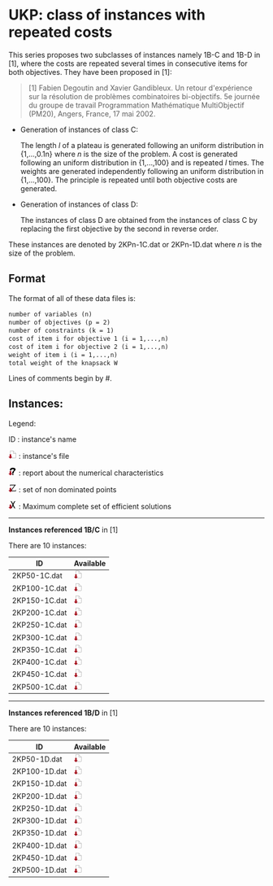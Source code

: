 # UKP: class of instances with repeated costs

This series proposes two subclasses of instances namely 1B-C and 1B-D in [1], where the costs are repeated several times in consecutive items for both objectives. 
They have been proposed in [1]:

> [1] Fabien Degoutin and Xavier Gandibleux. 
 Un retour d'expérience sur la résolution de problèmes combinatoires bi-objectifs. 
 5e journée du groupe de travail Programmation Mathématique MultiObjectif (PM20), Angers, France, 17 mai 2002. 


+ Generation of instances of class C:

    The length $`l`$ of a plateau is generated following an uniform distribution in {1,...,0.1n} where $`n`$ is the size of the problem. 
A cost is generated following an uniform distribution in {1,...,100} and is repeated $`l`$ times. 
The weights are generated independently following an uniform distribution in {1,...,100}. 
The principle is repeated until both objective costs are generated.

+ Generation of instances of class D:

    The instances of class D are obtained from the instances of class C by replacing the first objective by the second in reverse order.

These instances are denoted by 2KPn-1C.dat or 2KPn-1D.dat where $`n`$  is the size of the problem. 

## Format
The format of all of these data files is:

    number of variables (n)
    number of objectives (p = 2)
    number of constraints (k = 1)
    cost of item i for objective 1 (i = 1,...,n)
    cost of item i for objective 2 (i = 1,...,n)
    weight of item i (i = 1,...,n)
    total weight of the knapsack W

Lines of comments begin by #.



## Instances:
 
Legend:

ID : instance's name

[![instance file](./img/icon/dl-instance.png "instance file")](instances/) : instance's file 

[![INFO file](./img/icon/dl-info.png "INFO file")](analyze/) : report about the numerical characteristics

[![Y_N file](./img/icon/dl-z.png "Y_N file")](Y/) : set of non dominated points

[![X_E_M file](./img/icon/dl-x.png "X_E_M file")](X/) : Maximum complete set of efficient solutions


***

**Instances referenced 1B/C** in [1]

There are 10 instances:

| ID            | Available | 
| ------------- | --------- |
| 2KP50-1C.dat  | [![instance file](./img/icon/dl-instance.png "instance file")](instances/1B-C) |
| 2KP100-1C.dat | [![instance file](./img/icon/dl-instance.png "instance file")](instances/1B-C) |
| 2KP150-1C.dat | [![instance file](./img/icon/dl-instance.png "instance file")](instances/1B-C) |
| 2KP200-1C.dat | [![instance file](./img/icon/dl-instance.png "instance file")](instances/1B-C) |
| 2KP250-1C.dat | [![instance file](./img/icon/dl-instance.png "instance file")](instances/1B-C) |
| 2KP300-1C.dat | [![instance file](./img/icon/dl-instance.png "instance file")](instances/1B-C) |
| 2KP350-1C.dat | [![instance file](./img/icon/dl-instance.png "instance file")](instances/1B-C) |
| 2KP400-1C.dat | [![instance file](./img/icon/dl-instance.png "instance file")](instances/1B-C) |
| 2KP450-1C.dat | [![instance file](./img/icon/dl-instance.png "instance file")](instances/1B-C) |
| 2KP500-1C.dat | [![instance file](./img/icon/dl-instance.png "instance file")](instances/1B-C) |

***

**Instances referenced 1B/D** in [1]

There are 10 instances:

| ID            | Available | 
| ------------- | --------- |
| 2KP50-1D.dat  | [![instance file](./img/icon/dl-instance.png "instance file")](instances/1B-D) |
| 2KP100-1D.dat | [![instance file](./img/icon/dl-instance.png "instance file")](instances/1B-D) |
| 2KP150-1D.dat | [![instance file](./img/icon/dl-instance.png "instance file")](instances/1B-D) |
| 2KP200-1D.dat | [![instance file](./img/icon/dl-instance.png "instance file")](instances/1B-D) |
| 2KP250-1D.dat | [![instance file](./img/icon/dl-instance.png "instance file")](instances/1B-D) |
| 2KP300-1D.dat | [![instance file](./img/icon/dl-instance.png "instance file")](instances/1B-D) |
| 2KP350-1D.dat | [![instance file](./img/icon/dl-instance.png "instance file")](instances/1B-D) |
| 2KP400-1D.dat | [![instance file](./img/icon/dl-instance.png "instance file")](instances/1B-D) |
| 2KP450-1D.dat | [![instance file](./img/icon/dl-instance.png "instance file")](instances/1B-D) |
| 2KP500-1D.dat | [![instance file](./img/icon/dl-instance.png "instance file")](instances/1B-D) |


